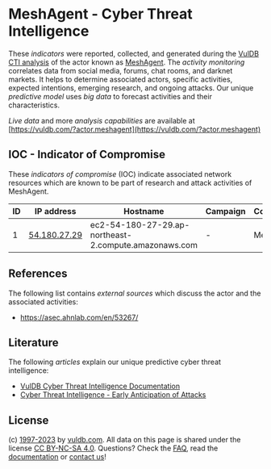 # MeshAgent - Cyber Threat Intelligence

These _indicators_ were reported, collected, and generated during the [VulDB CTI analysis](https://vuldb.com/?kb.cti) of the actor known as [MeshAgent](https://vuldb.com/?actor.meshagent). The _activity monitoring_ correlates data from social media, forums, chat rooms, and darknet markets. It helps to determine associated actors, specific activities, expected intentions, emerging research, and ongoing attacks. Our unique _predictive model_ uses _big data_ to forecast activities and their characteristics.

_Live data_ and more _analysis capabilities_ are available at [https://vuldb.com/?actor.meshagent](https://vuldb.com/?actor.meshagent)

## IOC - Indicator of Compromise

These _indicators of compromise_ (IOC) indicate associated network resources which are known to be part of research and attack activities of MeshAgent.

ID | IP address | Hostname | Campaign | Confidence
-- | ---------- | -------- | -------- | ----------
1 | [54.180.27.29](https://vuldb.com/?ip.54.180.27.29) | ec2-54-180-27-29.ap-northeast-2.compute.amazonaws.com | - | Medium

## References

The following list contains _external sources_ which discuss the actor and the associated activities:

* https://asec.ahnlab.com/en/53267/

## Literature

The following _articles_ explain our unique predictive cyber threat intelligence:

* [VulDB Cyber Threat Intelligence Documentation](https://vuldb.com/?kb.cti)
* [Cyber Threat Intelligence - Early Anticipation of Attacks](https://www.scip.ch/en/?labs.20201022)

## License

(c) [1997-2023](https://vuldb.com/?kb.changelog) by [vuldb.com](https://vuldb.com/?kb.about). All data on this page is shared under the license [CC BY-NC-SA 4.0](https://creativecommons.org/licenses/by-nc-sa/4.0/). Questions? Check the [FAQ](https://vuldb.com/?kb.faq), read the [documentation](https://vuldb.com/?kb) or [contact us](https://vuldb.com/?contact)!
